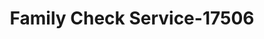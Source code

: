 ---
f_zip-code: 39653
f_state-code: MS
title: Family Check Service-17506
f_phone: 601-384-4844
f_city-only: Meadville
f_address: 52 Walnut Street S Meadville
f_location-unique-id: '17506'
slug: family-check-service-17506
updated-on: '2024-05-30T13:46:58.046Z'
created-on: '2024-05-30T13:36:59.803Z'
published-on: '2024-05-30T13:54:32.469Z'
f_city-state: cms/city/meadville-ms.md
f_company: cms/company/family-check-service.md
f_state: cms/state/mississippi.md
layout: '[payday-loan].html'
tags: payday-loan
---